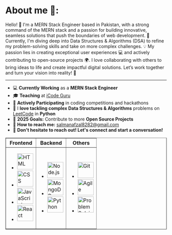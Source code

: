 <h1>About me 🚀:</h1>

Hello! 👋 I'm a MERN Stack Engineer based in Pakistan, with a strong command of the MERN stack and a passion for building innovative, seamless solutions that push the boundaries of web development. 
🚀 Currently, I'm diving deep into Data Structures & Algorithms (DSA) to refine my problem-solving skills and take on more complex challenges. 💡
My passion lies in creating exceptional user experiences 💻 and actively contributing to open-source projects 🌍.
I love collaborating with others to bring ideas to life and create impactful digital solutions.
Let’s work together and turn your vision into reality! 🌟
<hr>

<ul>
    <li>💻 <strong>Currently Working</strong> as a <strong>MERN Stack Engineer</strong></li>
    <li>🎓 <strong>Teaching</strong> at <a href="https://www.facebook.com/iCodeguru" target="_blank">iCode Guru</a></li>
    <li>🚀 <strong>Actively Participating</strong> in coding competitions and hackathons</li>
    <li>🧩 I <strong>love tackling complex Data Structures & Algorithms</strong> problems on <a href="https://leetcode.com/" target="_blank">LeetCode</a> in <strong>Python</strong></li>
    <li>🎯 <strong>2025 Goals:</strong> Contribute to more <strong>Open Source Projects</strong></li>
    <li>📧 <strong>How to reach me:</strong> <a href="mailto:salmanafzal8282@gmail.com">salmanafzal8282@gmail.com</a></li>
    <li>🤝 <strong>Don't hesitate to reach out! Let's connect and start a conversation!</strong></li>
</ul>

<table border="1" >
        <tr>
            <th>Frontend</th>
            <th>Backend</th>
            <th>Others</th>
        </tr>
        <tr>
            <td>
                <ul>
                    <li><img src="https://upload.wikimedia.org/wikipedia/commons/thumb/6/6a/HTML5_logo_and_wordmark.svg/512px-HTML5_logo_and_wordmark.svg.png" alt="HTML" width="50" height="50"></li>
                    <li><img src="https://upload.wikimedia.org/wikipedia/commons/thumb/9/96/CSS_3_logo_and_wordmark.svg/512px-CSS_3_logo_and_wordmark.svg.png" alt="CSS" width="50" height="50"></li>
                    <li><img src="https://upload.wikimedia.org/wikipedia/commons/thumb/6/61/JavaScript_logo_%28stack%29.svg/512px-JavaScript_logo_%28stack%29.svg.png" alt="JavaScript" width="50" height="50"></li>
                    <li><img src="https://upload.wikimedia.org/wikipedia/commons/thumb/3/38/React_Logo_2023.png/512px-React_Logo_2023.png" alt="React" width="50" height="50"></li>
                </ul>
            </td>
            <td>
                <ul>
                    <li><img src="https://upload.wikimedia.org/wikipedia/commons/thumb/2/25/Node.js_logo_2015.svg/512px-Node.js_logo_2015.svg.png" alt="Node.js" width="50" height="50"></li>
                    <li><img src="https://upload.wikimedia.org/wikipedia/commons/thumb/a/a7/MongoDB-Logo.svg/512px-MongoDB-Logo.svg.png" alt="MongoDB" width="50" height="50"></li>
                    <li><img src="https://upload.wikimedia.org/wikipedia/commons/thumb/d/d2/Python_logo_2023.svg/512px-Python_logo_2023.svg.png" alt="Python" width="50" height="50"></li>
                </ul>
            </td>
            <td>
                <ul>
                    <li><img src="https://upload.wikimedia.org/wikipedia/commons/1/17/Git-Logo-1788C.png" alt="Git" width="50" height="50"></li>
                    <li><img src="https://upload.wikimedia.org/wikipedia/commons/thumb/1/19/Agile_Icon.svg/512px-Agile_Icon.svg.png" alt="Agile" width="50" height="50"></li>
                    <li><img src="https://upload.wikimedia.org/wikipedia/commons/thumb/f/f2/Problem_Solving_icon.svg/512px-Problem_Solving_icon.svg.png" alt="Problem Solving" width="50" height="50"></li>
                </ul>
            </td>
        </tr>
    </table>
